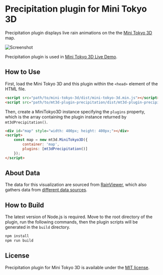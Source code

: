 # Precipitation plugin for Mini Tokyo 3D

Precipitation plugin displays live rain animations on the the [Mini Tokyo 3D](https://minitokyo3d.com) map.

![Screenshot](https://nagix.github.io/mt3d-plugin-precipitation/screenshot1.jpg)

Precipitation plugin is used in [Mini Tokyo 3D Live Demo](https://minitokyo3d.com).

## How to Use

First, load the Mini Tokyo 3D and this plugin within the `<head>` element of the HTML file.

```html
<script src="path/to/mini-tokyo-3d/dist/mini-tokyo-3d.min.js"></script>
<script src="path/to/mt3d-plugin-precipitation/dist/mt3d-plugin-precipitation.min.js"></script>
```

Then, create a MiniTokyo3D instance specifying the `plugins` property, which is the array containing the plugin instance returned by `mt3dPrecipitation()`.

```html
<div id="map" style="width: 400px; height: 400px;"></div>
<script>
    const map = new mt3d.MiniTokyo3D({
        container: 'map',
        plugins: [mt3dPrecipitation()]
    });
</script>
```

## About Data

The data for this visualization are sourced from [RainViewer](https://www.rainviewer.com), which also gathers data from [different data sources](https://www.rainviewer.com/sources.html).

## How to Build

The latest version of Node.js is required. Move to the root directory of the plugin, run the following commands, then the plugin scripts will be generated in the `build` directory.
```bash
npm install
npm run build
```

## License

Precipitation plugin for Mini Tokyo 3D is available under the [MIT license](https://opensource.org/licenses/MIT).
